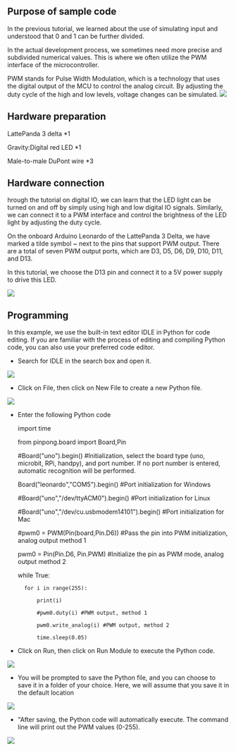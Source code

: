 ## Purpose of sample code

In the previous tutorial, we learned about the use of simulating input and understood that 0 and 1 can be further divided. 

In the actual development process, we sometimes need more precise and subdivided numerical values. This is where we often utilize the PWM interface of the microcontroller. 

PWM stands for Pulse Width Modulation, which is a technology that uses the digital output of the MCU to control the analog circuit. By adjusting the duty cycle of the high and low levels, voltage changes can be simulated.
![](https://img.dfrobot.com.cn/wiki/62b2fb5caa613609f271523c/0fc4e2a3c9e08b6ed18e4495fa93fcc8.png)

## Hardware preparation

LattePanda 3 delta 					*1

Gravity:Digital red LED			*1

Male-to-male DuPont wire					*3

## Hardware connection

hrough the tutorial on digital IO, we can learn that the LED light can be turned on and off by simply using high and low digital IO signals. Similarly, we can connect it to a PWM interface and control the brightness of the LED light by adjusting the duty cycle.

On the onboard Arduino Leonardo of the LattePanda 3 Delta, we have marked a tilde symbol ~ next to the pins that support PWM output. There are a total of seven PWM output ports, which are D3, D5, D6, D9, D10, D11, and D13.

In this tutorial, we choose the D13 pin and connect it to a 5V power supply to drive this LED.

![](https://img.dfrobot.com.cn/wiki/62b2fb5caa613609f271523c/a340a2863083614b0af55e663205bdcb.png)

 

 

## Programming

In this example, we use the built-in text editor IDLE in Python for code editing. If you are familiar with the process of editing and compiling Python code, you can also use your preferred code editor.

 

- Search for IDLE in the search box and open it.

![](https://img.dfrobot.com.cn/wiki/62b2fb5caa613609f271523c/68ff3ccec34f98925fcf446d898b5f24.png)



-  Click on File, then click on New File to create a new Python file.

![](https://img.dfrobot.com.cn/wiki/62b2fb5caa613609f271523c/3ab1df6777390ef0334459169501bed9.png)

- Enter the following Python code

  	import time
  	
  	from pinpong.board import Board,Pin
  	
  	#Board("uno").begin()        #Initialization, select the board type (uno, microbit, RPi, handpy), and port number. If no port number is entered, automatic recognition will be performed.
  	
  	Board("leonardo","COM5").begin()    #Port initialization for Windows
  	
  	#Board("uno","/dev/ttyACM0").begin() #Port initialization for Linux
  	
  	#Board("uno","/dev/cu.usbmodem14101").begin()  #Port initialization for Mac
  	
  	#pwm0 = PWM(Pin(board,Pin.D6)) #Pass the pin into PWM initialization, analog output method 1
  	
  	pwm0 = Pin(Pin.D6, Pin.PWM) #Initialize the pin as PWM mode, analog output method 2
  	
  	while True:
  	
  		for i in range(255):
  	
  			print(i)
  	
  			#pwm0.duty(i) #PWM output, method 1
  	
  			pwm0.write_analog(i) #PWM output, method 2
  	
  			time.sleep(0.05)




-  Click on Run, then click on Run Module to execute the Python code.

![](https://img.dfrobot.com.cn/wiki/62b2fb5caa613609f271523c/42da38d53439cc93a74d7822ebf882b4.png)

 

- You will be prompted to save the Python file, and you can choose to save it in a folder of your choice. Here, we will assume that you save it in the default location

![](https://img.dfrobot.com.cn/wiki/62b2fb5caa613609f271523c/fa622da06f854bbff778008bd2b22505.png)



- "After saving, the Python code will automatically execute. The command line will print out the PWM values (0-255).

![](https://img.dfrobot.com.cn/wiki/62b2fb5caa613609f271523c/5ddfc9acf9a9437df32513f1528cc07e.png)
